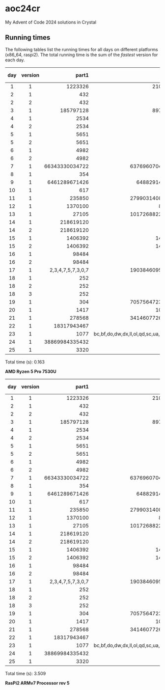 # aoc24cr
My Advent of Code 2024 solutions in Crystal

## Running times

The following tables list the running times for all days on different
platforms (x86_64, raspi2). The total running time is the sum of the
*fastest* version for each day.

  | day | version |             part1 |                                  part2 | time (s) | mem (kb)|
  |:---:|:-------:|------------------:|---------------------------------------:|---------:|---------:
  |   1 |       1 |           1223326 |                               21070419 |    0.000 |  338.797|
  |   2 |       1 |               432 |                                    488 |    0.001 |  769.188|
  |   2 |       2 |               432 |                                    488 |    0.000 |  423.531|
  |   3 |       1 |         185797128 |                               89798695 |    0.000 |  153.578|
  |   4 |       1 |              2534 |                                   1866 |    0.001 |   85.328|
  |   4 |       2 |              2534 |                                   1866 |    0.001 |   81.422|
  |   5 |       1 |              5651 |                                   4743 |    0.000 |  413.844|
  |   5 |       2 |              5651 |                                   4743 |    0.000 |  356.562|
  |   6 |       1 |              4982 |                                   1663 |    0.009 |  878.203|
  |   6 |       2 |              4982 |                                   1663 |    0.003 | 1031.250|
  |   7 |       1 |    66343330034722 |                        637696070419031 |    0.001 |  772.469|
  |   8 |       1 |               354 |                                   1263 |    0.000 |  163.641|
  |   9 |       1 |     6461289671426 |                          6488291456470 |    0.001 |  428.828|
  |  10 |       1 |               617 |                                   1477 |    0.000 |   92.938|
  |  11 |       1 |            235850 |                        279903140844645 |    0.005 |  767.875|
  |  12 |       1 |           1370100 |                                 818286 |    0.001 |  354.016|
  |  13 |       1 |             27105 |                        101726882250942 |    0.000 |  445.938|
  |  14 |       1 |         218619120 |                                   7055 |    0.041 |  523.750|
  |  14 |       2 |         218619120 |                                   7055 |    0.000 |  410.672|
  |  15 |       1 |           1406392 |                                1429013 |    0.001 |  433.828|
  |  15 |       2 |           1406392 |                                1429013 |    0.001 |  327.578|
  |  16 |       1 |             98484 |                                    531 |    0.002 |  913.781|
  |  16 |       2 |             98484 |                                    531 |    0.007 | 3218.438|
  |  17 |       1 | 2,3,4,7,5,7,3,0,7 |                        190384609508367 |    0.000 |   42.766|
  |  18 |       1 |               252 |                                   5,60 |    0.001 |  785.438|
  |  18 |       2 |               252 |                                   5,60 |    0.001 |  983.766|
  |  18 |       3 |               252 |                                   5,60 |    0.001 |  769.000|
  |  19 |       1 |               304 |                        705756472327497 |    0.001 |  324.812|
  |  20 |       1 |              1417 |                                1014683 |    0.027 |  309.859|
  |  21 |       1 |            278568 |                        341460772681012 |    0.000 |   35.453|
  |  22 |       1 |       18317943467 |                                   2018 |    0.116 | 2454.703|
  |  23 |       1 |              1077 | bc,bf,do,dw,dx,ll,ol,qd,sc,ua,xc,yu,zt |    0.001 |  941.719|
  |  24 |       1 |    38869984335432 |                                      0 |    0.000 |  179.609|
  |  25 |       1 |              3320 |                                      0 |    0.000 |  206.734|

  Total time (s): 0.163

  **AMD Ryzen 5 Pro 7530U**

  | day | version |             part1 |                                  part2 | time (s) | mem (kb)|
  |:---:|:-------:|------------------:|---------------------------------------:|---------:|---------:
  |   1 |       1 |           1223326 |                               21070419 |    0.012 |  279.625|
  |   2 |       1 |               432 |                                    488 |    0.028 |  540.469|
  |   2 |       2 |               432 |                                    488 |    0.014 |  318.211|
  |   3 |       1 |         185797128 |                               89798695 |    0.008 |  108.156|
  |   4 |       1 |              2534 |                                   1866 |    0.023 |   84.320|
  |   4 |       2 |              2534 |                                   1866 |    0.020 |   82.320|
  |   5 |       1 |              5651 |                                   4743 |    0.011 |  339.984|
  |   5 |       2 |              5651 |                                   4743 |    0.009 |  282.883|
  |   6 |       1 |              4982 |                                   1663 |    0.154 |  859.398|
  |   6 |       2 |              4982 |                                   1663 |    0.061 | 1005.773|
  |   7 |       1 |    66343330034722 |                        637696070419031 |    0.049 |  507.156|
  |   8 |       1 |               354 |                                   1263 |    0.002 |  143.328|
  |   9 |       1 |     6461289671426 |                          6488291456470 |    0.012 |  432.961|
  |  10 |       1 |               617 |                                   1477 |    0.002 |   89.305|
  |  11 |       1 |            235850 |                        279903140844645 |    0.124 |  768.797|
  |  12 |       1 |           1370100 |                                 818286 |    0.012 |  345.305|
  |  13 |       1 |             27105 |                        101726882250942 |    0.019 |  309.234|
  |  14 |       1 |         218619120 |                                   7055 |    1.024 |  356.719|
  |  14 |       2 |         218619120 |                                   7055 |    0.019 |  264.031|
  |  15 |       1 |           1406392 |                                1429013 |    0.010 |  382.062|
  |  15 |       2 |           1406392 |                                1429013 |    0.014 |  305.289|
  |  16 |       1 |             98484 |                                    531 |    0.059 |  892.703|
  |  16 |       2 |             98484 |                                    531 |    0.136 | 3220.805|
  |  17 |       1 | 2,3,4,7,5,7,3,0,7 |                        190384609508367 |    0.001 |   32.133|
  |  18 |       1 |               252 |                                   5,60 |    0.018 |  597.617|
  |  18 |       2 |               252 |                                   5,60 |    0.020 |  686.352|
  |  18 |       3 |               252 |                                   5,60 |    0.016 |  631.086|
  |  19 |       1 |               304 |                        705756472327497 |    0.012 |  233.430|
  |  20 |       1 |              1417 |                                1014683 |    0.451 |  306.547|
  |  21 |       1 |            278568 |                        341460772681012 |    0.008 |   37.070|
  |  22 |       1 |       18317943467 |                                   2018 |    2.559 | 2436.922|
  |  23 |       1 |              1077 | bc,bf,do,dw,dx,ll,ol,qd,sc,ua,xc,yu,zt |    0.019 |  737.781|
  |  24 |       1 |    38869984335432 |                                      0 |    0.005 |  139.516|
  |  25 |       1 |              3320 |                                      0 |    0.005 |  163.727|

  Total time (s): 3.509

  **RasPi2 ARMv7 Processor rev 5**

